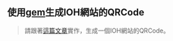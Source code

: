 ## 使用[gem](https://github.com/whomwah/rqrcode)生成IOH網站的QRCode
> 請跟著[這篇文章](https://richonrails.com/articles/generating-qr-codes-in-your-ruby-on-rails-application)實作，生成一個IOH網站的QRCode。
